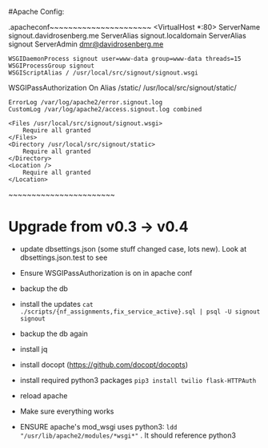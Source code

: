 #Apache Config:

.apacheconf~~~~~~~~~~~~~~~~~~~~~~
<VirtualHost *:80>
	ServerName signout.davidrosenberg.me
	ServerAlias signout.localdomain
	ServerAlias signout
	ServerAdmin dmr@davidrosenberg.me

	WSGIDaemonProcess signout user=www-data group=www-data threads=15
	WSGIProcessGroup signout
	WSGIScriptAlias / /usr/local/src/signout/signout.wsgi
  WSGIPassAuthorization On
	Alias /static/ /usr/local/src/signout/static/

	ErrorLog /var/log/apache2/error.signout.log
	CustomLog /var/log/apache2/access.signout.log combined

	<Files /usr/local/src/signout/signout.wsgi>
		Require all granted
	</Files>
	<Directory /usr/local/src/signout/static>
		Require all granted
	</Directory>
	<Location />
		Require all granted
	</Location>
</VirtualHost>
~~~~~~~~~~~~~~~~~~~~~~~


# Upgrade from v0.3 -> v0.4
- update dbsettings.json (some stuff changed case, lots new).  Look at dbsettings.json.test to see
- Ensure WSGIPassAuthorization is on in apache conf
- backup the db
- install the updates `cat ./scripts/{nf_assignments,fix_service_active}.sql | psql -U signout signout`
- backup the db again
- install jq
- install docopt (https://github.com/docopt/docopts)

- install required python3 packages `pip3 install twilio flask-HTTPAuth`
- reload apache
- Make sure everything works
- ENSURE apache's mod\_wsgi uses python3: `ldd "/usr/lib/apache2/modules/*wsgi*"` .  It should reference python3
